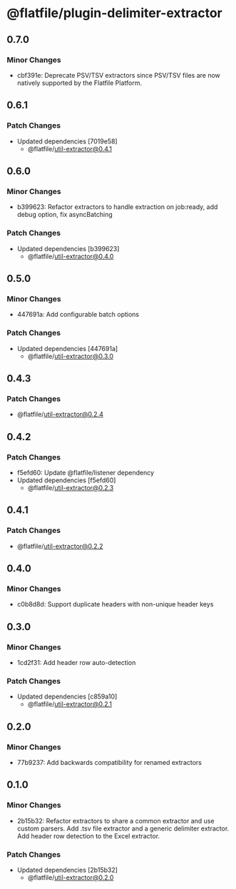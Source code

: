 # @flatfile/plugin-delimiter-extractor

## 0.7.0

### Minor Changes

- cbf391e: Deprecate PSV/TSV extractors since PSV/TSV files are now natively supported by the Flatfile Platform.

## 0.6.1

### Patch Changes

- Updated dependencies [7019e58]
  - @flatfile/util-extractor@0.4.1

## 0.6.0

### Minor Changes

- b399623: Refactor extractors to handle extraction on job:ready, add debug option, fix asyncBatching

### Patch Changes

- Updated dependencies [b399623]
  - @flatfile/util-extractor@0.4.0

## 0.5.0

### Minor Changes

- 447691a: Add configurable batch options

### Patch Changes

- Updated dependencies [447691a]
  - @flatfile/util-extractor@0.3.0

## 0.4.3

### Patch Changes

- @flatfile/util-extractor@0.2.4

## 0.4.2

### Patch Changes

- f5efd60: Update @flatfile/listener dependency
- Updated dependencies [f5efd60]
  - @flatfile/util-extractor@0.2.3

## 0.4.1

### Patch Changes

- @flatfile/util-extractor@0.2.2

## 0.4.0

### Minor Changes

- c0b8d8d: Support duplicate headers with non-unique header keys

## 0.3.0

### Minor Changes

- 1cd2f31: Add header row auto-detection

### Patch Changes

- Updated dependencies [c859a10]
  - @flatfile/util-extractor@0.2.1

## 0.2.0

### Minor Changes

- 77b9237: Add backwards compatibility for renamed extractors

## 0.1.0

### Minor Changes

- 2b15b32: Refactor extractors to share a common extractor and use custom parsers. Add .tsv file extractor and a generic delimiter extractor. Add header row detection to the Excel extractor.

### Patch Changes

- Updated dependencies [2b15b32]
  - @flatfile/util-extractor@0.2.0
